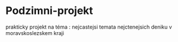 # Podzimni-projekt
prakticky projekt na téma : nejcastejsi temata nejctenejsich deniku v moravskoslezskem kraji
